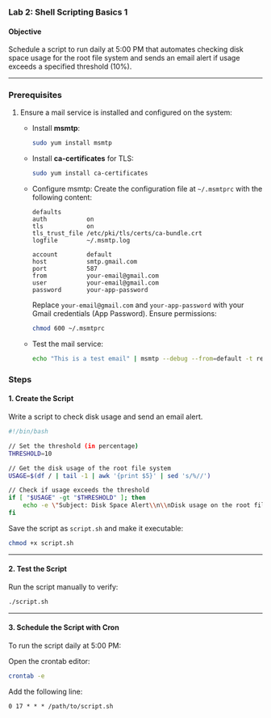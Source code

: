 ### Lab 2: Shell Scripting Basics 1

#### Objective
Schedule a script to run daily at 5:00 PM that automates checking disk space usage for the root file system and sends an email alert if usage exceeds a specified threshold (10%).

---

### Prerequisites
1. Ensure a mail service is installed and configured on the system:
   - Install **msmtp**:
     ```bash
     sudo yum install msmtp
     ```

   - Install **ca-certificates** for TLS:
     ```bash
     sudo yum install ca-certificates
     ```

   - Configure msmtp:
     Create the configuration file at `~/.msmtprc` with the following content:
     ```plaintext
     defaults
     auth           on
     tls            on
     tls_trust_file /etc/pki/tls/certs/ca-bundle.crt
     logfile        ~/.msmtp.log

     account        default
     host           smtp.gmail.com
     port           587
     from           your-email@gmail.com
     user           your-email@gmail.com
     password       your-app-password
     ```

     Replace `your-email@gmail.com` and `your-app-password` with your Gmail credentials (App Password).
     Ensure permissions:
     ```bash
     chmod 600 ~/.msmtprc
     ```

   - Test the mail service:
     ```bash
     echo "This is a test email" | msmtp --debug --from=default -t recipient@example.com
     ```

### Steps

#### 1. Create the Script
Write a script to check disk usage and send an email alert.

```bash
#!/bin/bash

// Set the threshold (in percentage)
THRESHOLD=10

// Get the disk usage of the root file system
USAGE=$(df / | tail -1 | awk '{print $5}' | sed 's/%//')

// Check if usage exceeds the threshold
if [ "$USAGE" -gt "$THRESHOLD" ]; then
    echo -e \"Subject: Disk Space Alert\\n\\nDisk usage on the root file system is above the threshold. Current usage: ${USAGE}%\" | msmtp --from=default -t recipient@example.com
fi
```

Save the script as `script.sh` and make it executable:

```bash
chmod +x script.sh
```

---

#### 2. Test the Script
Run the script manually to verify:

```bash
./script.sh
```

---

#### 3. Schedule the Script with Cron
To run the script daily at 5:00 PM:

Open the crontab editor:

```bash
crontab -e
```

Add the following line:

```plaintext
0 17 * * * /path/to/script.sh
```



